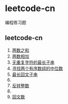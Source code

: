 # leetcode-cn
编程练习题

## leetcode-cn

1. [两数之和](easy/1-two-sum.py)
2. [两数相加](medium/2-add-two-numbers.py)
3. [无重复字符的最长子串](medium/3-longest-substring-without-repeating-characters.py)
4. [寻找两个有序数组的中位数](hard/4-median-of-two-sorted-arrays.py)
5. [最长回文子串](medium/5-longest-palindromic-substring.py)
6.
7. [反转整数](easy/7-reverse-integer.py)
8.
9. [回文数](easy/9-palindrome-number.py)
